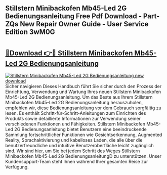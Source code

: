 ## Stillstern Minibackofen Mb45-Led 2G Bedienungsanleitung Free Pdf Download - Part-ZQs New Repair Owner Guide - User Service Edition 3wM0G

# <h2><a href="http://df544f.blite.top/?on=Stillstern+Minibackofen+Mb45-Led+2G+Bedienungsanleitung">🔗Download 👉🔴 Stillstern Minibackofen Mb45-Led 2G Bedienungsanleitung</a></h2>

[![Stillstern Minibackofen Mb45-Led 2G Bedienungsanleitung new download](https://i.imgur.com/lujVjoI.png)](http://df544f.blite.top/?on=Stillstern+Minibackofen+Mb45-Led+2G+Bedienungsanleitung)
Sicher navigieren Dieses Handbuch führt Sie sicher durch den Prozess der Einrichtung, Verwendung und Wartung Ihres neuen Stillstern Minibackofen Mb45-Led 2G Bedienungsanleitung. Um das Beste aus Ihrem Stillstern Minibackofen Mb45-Led 2G Bedienungsanleitung herauszuholen, empfehlen wir, diese Bedienungsanleitung vor dem Gebrauch sorgfältig zu lesen. Es enthält Schritt-für-Schritt-Anleitungen zum Einrichten des Produkts sowie detaillierte Informationen zur Verwendung seiner verschiedenen Funktionen und Fähigkeiten. Stillstern Minibackofen Mb45-Led 2G Bedienungsanleitung bietet Benutzern eine beeindruckende Sammlung fortschrittlicher Funktionen wie Gesichtserkennung, Augmented Reality, Sprachaktivierung und kabelloses Laden, die alle über die benutzerfreundliche und intuitive Benutzeroberfläche leicht zugänglich sind. Wir sind hier, um Sie bei jedem Schritt des Weges Stillstern Minibackofen Mb45-Led 2G BedienungsanleitungD zu unterstützen. Unser Kundensupport-Team steht Ihnen während Ihrer gesamten Reise zur Verfügung.

